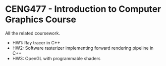# CENG477 - Introduction to Computer Graphics Course

All the related coursework.

- HW1: Ray tracer in C++
- HW2: Software rasterizer implementing forward rendering pipeline in C++
- HW3: OpenGL with programmable shaders
